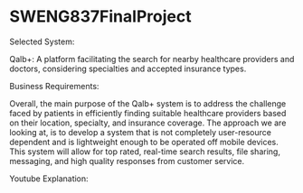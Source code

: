 # SWENG837FinalProject

Selected System: 

Qalb+: A platform facilitating the search for nearby healthcare providers and doctors, considering specialties and accepted insurance types. 

Business Requirements: 

Overall, the main purpose of the Qalb+ system is to address the challenge faced by patients in efficiently finding suitable healthcare providers based on their location, specialty, and insurance coverage. The approach we are looking at, is to develop a system that is not completely user-resource dependent and is lightweight enough to be operated off mobile devices. This system will allow for top rated, real-time search results, file sharing, messaging, and high quality responses from customer service.

Youtube Explanation: 
